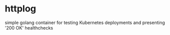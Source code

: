 # httplog
simple golang container for testing Kubernetes deployments and presenting '200 OK' healthchecks


